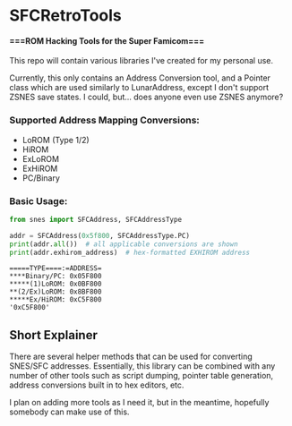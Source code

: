 # SFCRetroTools
#### ===ROM Hacking Tools for the Super Famicom===

This repo will contain various libraries I've created for my personal use.

Currently, this only contains an Address Conversion tool, and a Pointer class which are used similarly to LunarAddress, except I don't support ZSNES save states. I could, but... does anyone even use ZSNES anymore?

### Supported Address Mapping Conversions:
* LoROM (Type 1/2)
* HiROM
* ExLoROM
* ExHiROM
* PC/Binary

### Basic Usage:

```python
from snes import SFCAddress, SFCAddressType

addr = SFCAddress(0x5f800, SFCAddressType.PC)
print(addr.all())  # all applicable conversions are shown
print(addr.exhirom_address)  # hex-formatted EXHIROM address
```
```text
=====TYPE====:=ADDRESS=
****Binary/PC: 0x05F800
*****(1)LoROM: 0x0BF800
**(2/Ex)LoROM: 0x8BF800
*****Ex/HiROM: 0xC5F800
'0xC5F800'
```

## Short Explainer
There are several helper methods that can be used for converting SNES/SFC addresses. Essentially, this library can be combined with any number of other tools such as script dumping, pointer table generation, address conversions built in to hex editors, etc.

I plan on adding more tools as I need it, but in the meantime, hopefully somebody can make use of this.
